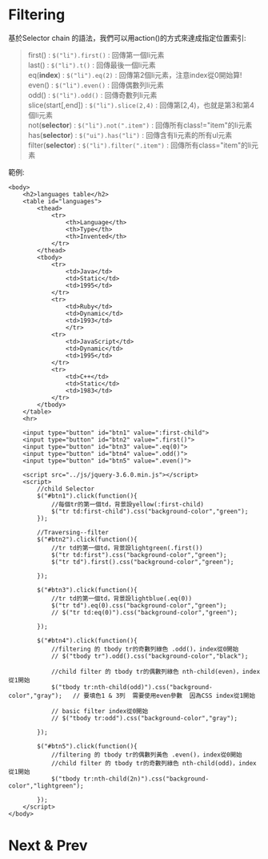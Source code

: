 # Filtering
基於Selector chain 的語法，我們可以用action()的方式來達成指定位置索引:
> first() : ```$("li").first()``` : 回傳第一個li元素  
> last() : ```$("li").t()``` : 回傳最後一個li元素  
> eq(**index**) : ```$("li").eq(2)``` : 回傳第2個li元素，注意index從0開始算!  
> even() : ```$("li").even()``` : 回傳偶數列li元素  
> odd() : ```$("li").odd()``` : 回傳奇數列li元素  
> slice(start[,end]) : ```$("li").slice(2,4)``` : 回傳第[2,4)，也就是第3和第4個li元素  
> not(**selector**) : ```$("li").not(".item")``` : 回傳所有class!="item"的li元素  
> has(**selector**) : ```$("ui").has("li")``` : 回傳含有li元素的所有ul元素  
> filter(**selector**) : ```$("li").filter(".item")``` : 回傳所有class="item"的li元素 

範例:
```
<body>
    <h2>languages table</h2>
    <table id="languages">
        <thead>
            <tr>
                <th>Language</th>
                <th>Type</th>
                <th>Invented</th>
            </tr>
        </thead>
        <tbody>
            <tr>
                <td>Java</td>
                <td>Static</td>
                <td>1995</td>
            </tr>
            <tr>
                <td>Ruby</td>
                <td>Dynamic</td>
                <td>1993</td>
                </tr>
            <tr>
                <td>JavaScript</td>
                <td>Dynamic</td>
                <td>1995</td>
            </tr>
            <tr>
                <td>C++</td>
                <td>Static</td>
                <td>1983</td>
            </tr>
        </tbody>
    </table>
    <hr>

    <input type="button" id="btn1" value=":first-child">    
    <input type="button" id="btn2" value=".first()">
    <input type="button" id="btn3" value=".eq(0)">
    <input type="button" id="btn4" value=".odd()">    
    <input type="button" id="btn5" value=".even()">   

    <script src="../js/jquery-3.6.0.min.js"></script>
    <script>
        //child Selector
        $("#btn1").click(function(){
            //每個tr的第一個td，背景設yellow(:first-child)                 
            $("tr td:first-child").css("background-color","green");                 
        });            

        //Traversing--filter
        $("#btn2").click(function(){
            //tr td的第一個td，背景設lightgreen(.first())
            $("tr td:first").css("background-color","green");
            $("tr td").first().css("background-color","green");  
                                                        
        });

        $("#btn3").click(function(){
            //tr td的第一個td，背景設lightblue(.eq(0))
            $("tr td").eq(0).css("background-color","green"); 
            // $("tr td:eq(0)").css("background-color","green"); 
                                                        
        });     

        $("#btn4").click(function(){
            //filtering 的 tbody tr的奇數列綠色 .odd()，index從0開始 
            // $("tbody tr").odd().css("background-color","black");

            //child filter 的 tbody tr的偶數列綠色 nth-child(even)，index從1開始
            $("tbody tr:nth-child(odd)").css("background-color","gray");   // 要填色1 & 3列  需要使用even參數  因為CSS index從1開始

            // basic filter index從0開始 
            // $("tbody tr:odd").css("background-color","gray");
                       
        });

        $("#btn5").click(function(){  
            //filtering 的 tbody tr的偶數列黃色 .even()，index從0開始 
            //child filter 的 tbody tr的奇數列綠色 nth-child(odd)，index從1開始 
            $("tbody tr:nth-child(2n)").css("background-color","lightgreen");
            
        });                                                                     
    </script>    
</body>
```

# Next & Prev
